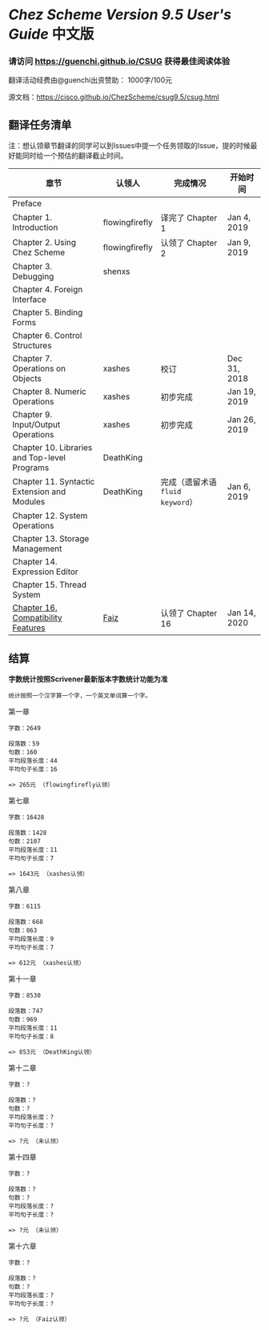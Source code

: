 # *Chez Scheme Version 9.5 User's Guide* 中文版


### 请访问 https://guenchi.github.io/CSUG 获得最佳阅读体验


翻译活动经费由@guenchi出资赞助： 1000字/100元

源文档：https://cisco.github.io/ChezScheme/csug9.5/csug.html

## 翻译任务清单

注：想认领章节翻译的同学可以到Issues中提一个任务领取的Issue，提的时候最好能同时给一个预估的翻译截止时间。

| 章节                                          | 认领人 | 完成情况 | 开始时间 |
| --------------------------------------------- | ----- | ------ | ------- |
| Preface                                       ||||
| Chapter 1. Introduction                       | flowingfirefly | 译完了 Chapter 1 | Jan 4, 2019 |
| Chapter 2. Using Chez Scheme                  | flowingfirefly | 认领了 Chapter 2 | Jan 9, 2019 |
| Chapter 3. Debugging                          |shenxs |||
| Chapter 4. Foreign Interface                  ||||
| Chapter 5. Binding Forms                      ||||
| Chapter 6. Control Structures                 ||||
| Chapter 7. Operations on Objects              | xashes | 校订 | Dec 31, 2018 |
| Chapter 8. Numeric Operations                 |xashes|初步完成|Jan 19, 2019|
| Chapter 9. Input/Output Operations            |xashes|初步完成|Jan 26, 2019|
| Chapter 10. Libraries and Top-level Programs  |DeathKing|||
| Chapter 11. Syntactic Extension and Modules   | DeathKing | 完成（遗留术语 `fluid keyword`） | Jan 6, 2019 |
| Chapter 12. System Operations                 ||||
| Chapter 13. Storage Management                ||||
| Chapter 14. Expression Editor                 ||||
| Chapter 15. Thread System                     ||||
| [Chapter 16. Compatibility Features](../16.CompatibilityFeatures.md) | [Faiz](https://github.com/faiz-lisp) | 认领了 Chapter 16 | Jan 14, 2020 |


## 结算

**字数统计按照Scrivener最新版本字数统计功能为准**

```
统计按照一个汉字算一个字，一个英文单词算一个字。
```


第一章
```
字数：2649

段落数：59
句数：160
平均段落长度：44
平均句子长度：16

=> 265元 （flowingfirefly认领）
```

第七章

```
字数：16428

段落数：1428
句数：2107
平均段落长度：11
平均句子长度：7

=> 1643元 （xashes认领）
```

第八章

```
字数：6115

段落数：668
句数：863
平均段落长度：9
平均句子长度：7

=> 612元 （xashes认领）
```

第十一章

```
字数：8530

段落数：747
句数：969
平均段落长度：11
平均句子长度：8

=> 853元 （DeathKing认领）
```

第十二章

```
字数：?

段落数：?
句数：?
平均段落长度：?
平均句子长度：?

=> ?元 （未认领）
```

第十四章

```
字数：?

段落数：?
句数：?
平均段落长度：?
平均句子长度：?

=> ?元 （未认领）
```

第十六章

```
字数：?

段落数：?
句数：?
平均段落长度：?
平均句子长度：?

=> ?元 （Faiz认领）
```



<!--
## 目录

- Preface
- Chapter 1. Introduction
  - Section 1.1. Chez Scheme Syntax
  - Section 1.2. Notational Conventions
  - Section 1.3. Parameters
  - Section 1.4. More Information
- Chapter 2. Using Chez Scheme
  - Section 2.1. Interacting with Chez Scheme
  - Section 2.2. Expression Editor
  - Section 2.3. The Interaction Environment
  - Section 2.4. Using Libraries and Top-Level Programs
  - Section 2.5. Scheme Shell Scripts
  - Section 2.6. Optimization
  - Section 2.7. Customization
  - Section 2.8. Building and Distributing Applications
  - Section 2.9. Command-Line Options
- Chapter 3. Debugging
  - Section 3.1. Tracing
  - Section 3.2. The Interactive Debugger
  - Section 3.3. The Interactive Inspector
  - Section 3.4. The Object Inspector
  - Section 3.5. Locating objects
  - Section 3.6. Nested object size and composition
- Chapter 4. Foreign Interface
  - Section 4.1. Subprocess Communication
  - Section 4.2. Calling out of Scheme
  - Section 4.3. Calling into Scheme
  - Section 4.4. Continuations and Foreign Calls
  - Section 4.5. Foreign Data
  - Section 4.6. Providing Access to Foreign Procedures
  - Section 4.7. Using Other Foreign Languages
  - Section 4.8. C Library Routines
  - Section 4.9. Example: Socket Operations
- Chapter 5. Binding Forms
  - Section 5.1. Definitions
  - Section 5.2. Multiple-value Definitions
  - Section 5.3. Recursive Bindings
  - Section 5.4. Fluid Bindings
  - Section 5.5. Top-Level Bindings
- Chapter 6. Control Structures
  - Section 6.1. Conditionals
  - Section 6.2. Mapping and Folding
  - Section 6.3. Continuations
  - Section 6.4. Engines
- Chapter 7. Operations on Objects
  - Section 7.1. Missing R6RS Type Predicates
  - Section 7.2. Pairs and Lists
  - Section 7.3. Characters
  - Section 7.4. Strings
  - Section 7.5. Vectors
  - Section 7.6. Fixnum-Only Vectors
  - Section 7.7. Bytevectors
  - Section 7.8. Boxes
  - Section 7.9. Symbols
  - Section 7.10. Void
  - Section 7.11. Sorting
  - Section 7.12. Hashtables
  - Section 7.13. Record Types
  - Section 7.14. Record Equality and Hashing
  - Section 7.15. Legacy Record Types
  - Section 7.16. Procedures
- Chapter 8. Numeric Operations
  - Section 8.1. Numeric Type Predicates
  - Section 8.2. Fixnum Operations
  - Section 8.3. Flonum Operations
  - Section 8.4. Inexact Complex Operations
  - Section 8.5. Bitwise and Logical Operators
  - Section 8.6. Random Number Generation
  - Section 8.7. Miscellaneous Numeric Operations
- Chapter 9. Input/Output Operations
  - Section 9.1. Generic Ports
  - Section 9.2. File Options
  - Section 9.3. Transcoders
  - Section 9.4. Port Operations
  - Section 9.5. String Ports
  - Section 9.6. File Ports
  - Section 9.7. Custom Ports
  - Section 9.8. Input Operations
  - Section 9.9. Output Operations
  - Section 9.10. Input/Output Operations
  - Section 9.11. Non-Unicode Bytevector/String Conversions
  - Section 9.12. Pretty Printing
  - Section 9.13. Formatted Output
  - Section 9.14. Input/Output Control Operations
  - Section 9.15. Fasl Output
  - Section 9.16. File System Interface
  - Section 9.17. Generic Port Examples
- Chapter 10. Libraries and Top-level Programs
  - Section 10.1. Built-in Libraries
  - Section 10.2. Running Top-level Programs
  - Section 10.3. Library and Top-level Program Forms
  - Section 10.4. Standalone import and export forms
  - Section 10.5. Library Parameters
  - Section 10.6. Library Inspection
- Chapter 11. Syntactic Extension and Modules
  - Section 11.1. Fluid Keyword Bindings
  - Section 11.2. Syntax-Rules Transformers
  - Section 11.3. Syntax-Case Transformers
  - Section 11.4. Compile-time Values and Properties
  - Section 11.5. Modules
  - Section 11.6. Standalone import and export forms
  - Section 11.7. Built-in Modules
  - Section 11.8. Meta Definitions
  - Section 11.9. Conditional expansion
  - Section 11.10. Aliases
  - Section 11.11. Annotations
- Chapter 12. System Operations
  - Section 12.1. Exceptions
  - Section 12.2. Interrupts
  - Section 12.3. Environments
  - Section 12.4. Compilation, Evaluation, and Loading
  - Section 12.5. Source Directories and Files
  - Section 12.6. Compiler Controls
  - Section 12.7. Profiling
  - Section 12.8. Waiter Customization
  - Section 12.9. Transcript Files
  - Section 12.10. Times and Dates
  - Section 12.11. Timing and Statistics
  - Section 12.12. Cost Centers
  - Section 12.13. Parameters
  - Section 12.14. Virtual registers
  - Section 12.15. Environmental Queries and Settings
  - Section 12.16. Subset Modes
- Chapter 13. Storage Management
  - Section 13.1. Garbage Collection
  - Section 13.2. Weak Pairs, Ephemeron Pairs, and Guardians
  - Section 13.3. Locking Objects
- Chapter 14. Expression Editor
  - Section 14.1. Expression Editor Parameters
  - Section 14.2. Key Binding
  - Section 14.3. Editing Commands
  - Section 14.4. Creating New Editing Commands
- Chapter 15. Thread System
  - Section 15.1. Thread Creation
  - Section 15.2. Mutexes
  - Section 15.3. Conditions
  - Section 15.4. Locks
  - Section 15.5. Locked increment and decrement
  - Section 15.6. Thread Parameters
  - Section 15.7. Buffered I/O
  - Section 15.8. Example: Bounded Queues
- Chapter 16. Compatibility Features
  - Section 16.1. Hash Tables
  - Section 16.2. Extend-Syntax Macros
  - Section 16.3. Structures
  - Section 16.4. Compatibility File
- Bibliography
- Summary of Forms
- Index
-->


